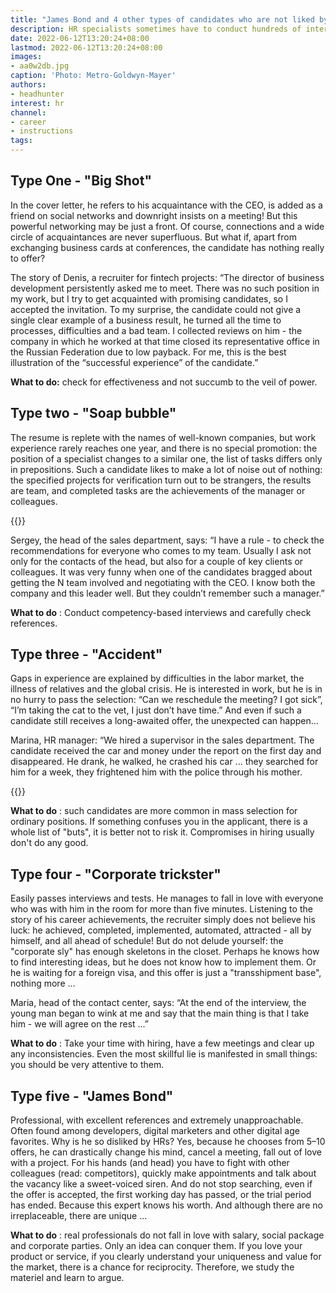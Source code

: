 ```yaml
---
title: "James Bond and 4 other types of candidates who are not liked by HR"
description: HR specialists sometimes have to conduct hundreds of interviews to close one vacancy - and it is not certain that the selected candidate will accept the job offer. HeadHunter found out which candidates are the most difficult to work with and how they deal with it
date: 2022-06-12T13:20:24+08:00
lastmod: 2022-06-12T13:20:24+08:00
images:
- aa0w2db.jpg
caption: 'Photo: Metro-Goldwyn-Mayer'
authors:
- headhunter
interest: hr
channel: 
- career
- instructions
tags: 
---
```


Type One - "Big Shot"
---------------------

In the cover letter, he refers to his acquaintance with the CEO, is added as a friend on social networks and downright insists on a meeting! But this powerful networking may be just a front. Of course, connections and a wide circle of acquaintances are never superfluous. But what if, apart from exchanging business cards at conferences, the candidate has nothing really to offer?

The story of Denis, a recruiter for fintech projects: “The director of business development persistently asked me to meet. There was no such position in my work, but I try to get acquainted with promising candidates, so I accepted the invitation. To my surprise, the candidate could not give a single clear example of a business result, he turned all the time to processes, difficulties and a bad team. I collected reviews on him - the company in which he worked at that time closed its representative office in the Russian Federation due to low payback. For me, this is the best illustration of the “successful experience” of the candidate.”

**What to do:** check for effectiveness and not succumb to the veil of power.

Type two - "Soap bubble"
------------------------

The resume is replete with the names of well-known companies, but work experience rarely reaches one year, and there is no special promotion: the position of a specialist changes to a similar one, the list of tasks differs only in prepositions. Such a candidate likes to make a lot of noise out of nothing: the specified projects for verification turn out to be strangers, the results are team, and completed tasks are the achievements of the manager or colleagues.

{{<ads>}}

Sergey, the head of the sales department, says: “I have a rule - to check the recommendations for everyone who comes to my team. Usually I ask not only for the contacts of the head, but also for a couple of key clients or colleagues. It was very funny when one of the candidates bragged about getting the N team involved and negotiating with the CEO. I know both the company and this leader well. But they couldn’t remember such a manager.”

**What to do** : Conduct competency-based interviews and carefully check references.

Type three - "Accident"
-----------------------

Gaps in experience are explained by difficulties in the labor market, the illness of relatives and the global crisis. He is interested in work, but he is in no hurry to pass the selection: “Can we reschedule the meeting? I got sick”, “I’m taking the cat to the vet, I just don’t have time.” And even if such a candidate still receives a long-awaited offer, the unexpected can happen...

Marina, HR manager: “We hired a supervisor in the sales department. The candidate received the car and money under the report on the first day and disappeared. He drank, he walked, he crashed his car ... they searched for him for a week, they frightened him with the police through his mother.

{{<ads>}}

**What to do** : such candidates are more common in mass selection for ordinary positions. If something confuses you in the applicant, there is a whole list of "buts", it is better not to risk it. Compromises in hiring usually don't do any good.

Type four - "Corporate trickster"
---------------------------------

Easily passes interviews and tests. He manages to fall in love with everyone who was with him in the room for more than five minutes. Listening to the story of his career achievements, the recruiter simply does not believe his luck: he achieved, completed, implemented, automated, attracted - all by himself, and all ahead of schedule! But do not delude yourself: the "corporate sly" has enough skeletons in the closet. Perhaps he knows how to find interesting ideas, but he does not know how to implement them. Or he is waiting for a foreign visa, and this offer is just a "transshipment base", nothing more ...

Maria, head of the contact center, says: “At the end of the interview, the young man began to wink at me and say that the main thing is that I take him - we will agree on the rest ...”

**What to do** : Take your time with hiring, have a few meetings and clear up any inconsistencies. Even the most skillful lie is manifested in small things: you should be very attentive to them.

Type five - "James Bond"
------------------------

Professional, with excellent references and extremely unapproachable. Often found among developers, digital marketers and other digital age favorites. Why is he so disliked by HRs? Yes, because he chooses from 5–10 offers, he can drastically change his mind, cancel a meeting, fall out of love with a project. For his hands (and head) you have to fight with other colleagues (read: competitors), quickly make appointments and talk about the vacancy like a sweet-voiced siren. And do not stop searching, even if the offer is accepted, the first working day has passed, or the trial period has ended. Because this expert knows his worth. And although there are no irreplaceable, there are unique ...

**What to do** : real professionals do not fall in love with salary, social package and corporate parties. Only an idea can conquer them. If you love your product or service, if you clearly understand your uniqueness and value for the market, there is a chance for reciprocity. Therefore, we study the materiel and learn to argue.
